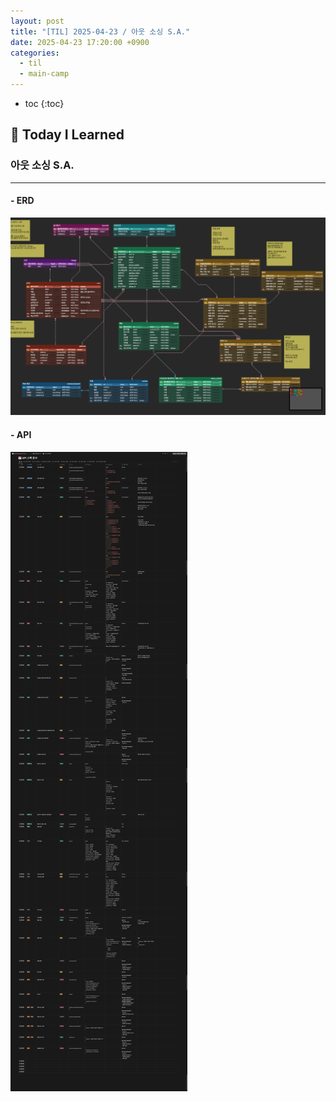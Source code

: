 ```yaml
---
layout: post
title: "[TIL] 2025-04-23 / 아웃 소싱 S.A."
date: 2025-04-23 17:20:00 +0900
categories: 
  - til
  - main-camp
---
```


* toc
{:toc}

## 📖 Today I Learned
### 아웃 소싱 S.A.

<!-- <h4> 📃 </h4> -->

---

#### - ERD

![alt text](/assets/img/blog/main-til/main-til-04-23-1.png)

#### - API

![alt text](/assets/img/blog/main-til/main-til-04-23-2.png)

<!-- --- -->

<!-- <h2> 💬 </h2> -->

<!-- <h4>  </h4> -->
